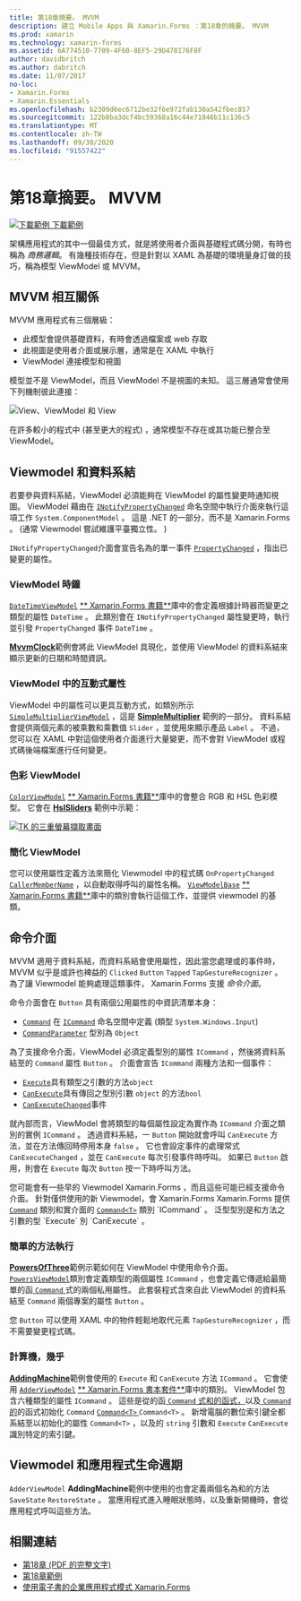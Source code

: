 ```yaml
---
title: 第18章摘要。 MVVM
description: 建立 Mobile Apps 與 Xamarin.Forms ：第18章的摘要。 MVVM
ms.prod: xamarin
ms.technology: xamarin-forms
ms.assetid: 6A774510-7709-4F60-8EF5-29D478176F8F
author: davidbritch
ms.author: dabritch
ms.date: 11/07/2017
no-loc:
- Xamarin.Forms
- Xamarin.Essentials
ms.openlocfilehash: b2309d6ec6712be32f6e972fab130a542fbec857
ms.sourcegitcommit: 122b8ba3dcf4bc59368a16c44e71846b11c136c5
ms.translationtype: MT
ms.contentlocale: zh-TW
ms.lasthandoff: 09/30/2020
ms.locfileid: "91557422"
---
```

# <a name="summary-of-chapter-18-mvvm"></a>第18章摘要。 MVVM

[![下載範例](~/media/shared/download.png) 下載範例](https://github.com/xamarin/xamarin-forms-book-samples/tree/master/Chapter18)

架構應用程式的其中一個最佳方式，就是將使用者介面與基礎程式碼分開，有時也稱為 *商務邏輯*。 有幾種技術存在，但是針對以 XAML 為基礎的環境量身訂做的技巧，稱為模型 ViewModel 或 MVVM。

## <a name="mvvm-interrelationships"></a>MVVM 相互關係

MVVM 應用程式有三個層級：

- 此模型會提供基礎資料，有時會透過檔案或 web 存取
- 此視圖是使用者介面或展示層，通常是在 XAML 中執行
- ViewModel 連接模型和視圖

模型並不是 ViewModel，而且 ViewModel 不是視圖的未知。 這三層通常會使用下列機制彼此連接：

![View、ViewModel 和 View](images/ch18fg03.png "MVVM")

在許多較小的程式中 (甚至更大的程式) ，通常模型不存在或其功能已整合至 ViewModel。

## <a name="viewmodels-and-data-binding"></a>Viewmodel 和資料系結

若要參與資料系結，ViewModel 必須能夠在 ViewModel 的屬性變更時通知視圖。 ViewModel 藉由在 [`INotifyPropertyChanged`](xref:System.ComponentModel.INotifyPropertyChanged) 命名空間中執行介面來執行這項工作 `System.ComponentModel` 。 這是 .NET 的一部分，而不是 Xamarin.Forms 。  (通常 Viewmodel 嘗試維護平臺獨立性。 ) 

`INotifyPropertyChanged`介面會宣告名為的單一事件 [`PropertyChanged`](xref:System.ComponentModel.INotifyPropertyChanged) ，指出已變更的屬性。

### <a name="a-viewmodel-clock"></a>ViewModel 時鐘

[`DateTimeViewModel`](https://github.com/xamarin/xamarin-forms-book-samples/blob/master/Libraries/Xamarin.FormsBook.Toolkit/Xamarin.FormsBook.Toolkit/DateTimeViewModel.cs) [** Xamarin.Forms 書籍**](https://github.com/xamarin/xamarin-forms-book-samples/tree/master/Libraries/Xamarin.FormsBook.Toolkit/Xamarin.FormsBook.Toolkit)庫中的會定義根據計時器而變更之類型的屬性 `DateTime` 。 此類別會在 `INotifyPropertyChanged` 屬性變更時，執行並引發 `PropertyChanged` 事件 `DateTime` 。

[**MvvmClock**](https://github.com/xamarin/xamarin-forms-book-samples/tree/master/Chapter18/MvvmClock)範例會將此 ViewModel 具現化，並使用 ViewModel 的資料系結來顯示更新的日期和時間資訊。

### <a name="interactive-properties-in-a-viewmodel"></a>ViewModel 中的互動式屬性

ViewModel 中的屬性可以更具互動方式，如類別所示 [`SimpleMultiplierViewModel`](https://github.com/xamarin/xamarin-forms-book-samples/blob/master/Chapter18/SimpleMultiplier/SimpleMultiplier/SimpleMultiplier/SimpleMultiplierViewModel.cs) ，這是 [**SimpleMultiplier**](https://github.com/xamarin/xamarin-forms-book-samples/tree/master/Chapter18/SimpleMultiplier) 範例的一部分。 資料系結會提供兩個元素的被乘數和乘數值 `Slider` ，並使用來顯示產品 `Label` 。 不過，您可以在 XAML 中對這個使用者介面進行大量變更，而不會對 ViewModel 或程式碼後端檔案進行任何變更。

### <a name="a-color-viewmodel"></a>色彩 ViewModel

[`ColorViewModel`](https://github.com/xamarin/xamarin-forms-book-samples/blob/master/Libraries/Xamarin.FormsBook.Toolkit/Xamarin.FormsBook.Toolkit/ColorViewModel.cs) [** Xamarin.Forms 書籍**](https://github.com/xamarin/xamarin-forms-book-samples/tree/master/Libraries/Xamarin.FormsBook.Toolkit/Xamarin.FormsBook.Toolkit)庫中的會整合 RGB 和 HSL 色彩模型。 它會在 [**HslSliders**](https://github.com/xamarin/xamarin-forms-book-samples/tree/master/Chapter18/HslSliders) 範例中示範：

[![TK 的三重螢幕擷取畫面](images/ch18fg08-small.png "HSL 色彩模型")](images/ch18fg08-large.png#lightbox "HSL 色彩模型")

### <a name="streamlining-the-viewmodel"></a>簡化 ViewModel

您可以使用屬性定義方法來簡化 Viewmodel 中的程式碼 `OnPropertyChanged` [`CallerMemberName`](xref:System.Runtime.CompilerServices.CallerMemberNameAttribute) ，以自動取得呼叫的屬性名稱。 [`ViewModelBase`](https://github.com/xamarin/xamarin-forms-book-samples/blob/master/Libraries/Xamarin.FormsBook.Toolkit/Xamarin.FormsBook.Toolkit/ViewModelBase.cs) [** Xamarin.Forms 書籍**](https://github.com/xamarin/xamarin-forms-book-samples/tree/master/Libraries/Xamarin.FormsBook.Toolkit/Xamarin.FormsBook.Toolkit)庫中的類別會執行這個工作，並提供 viewmodel 的基類。

## <a name="the-command-interface"></a>命令介面

MVVM 適用于資料系結，而資料系結會使用屬性，因此當您處理或的事件時，MVVM 似乎是或許也裨益的 `Clicked` `Button` `Tapped` `TapGestureRecognizer` 。 為了讓 Viewmodel 能夠處理這類事件， Xamarin.Forms 支援 *命令介面*。

命令介面會在 `Button` 具有兩個公用屬性的中資訊清單本身：

- [`Command`](xref:Xamarin.Forms.Button.Command) 在 [`ICommand`](xref:System.Windows.Input.ICommand) 命名空間中定義 (類型 `System.Windows.Input`) 
- [`CommandParameter`](xref:Xamarin.Forms.Button.CommandParameter) 型別為 `Object`

為了支援命令介面，ViewModel 必須定義型別的屬性 `ICommand` ，然後將資料系結至的 `Command` 屬性 `Button` 。 介面會宣告 `ICommand` 兩種方法和一個事件：

- [`Execute`](xref:System.Windows.Input.ICommand.Execute(System.Object))具有類型之引數的方法`object`
- [`CanExecute`](xref:System.Windows.Input.ICommand.CanExecute(System.Object))具有傳回之型別引數 `object` 的方法`bool`
- [`CanExecuteChanged`](xref:System.Windows.Input.ICommand.CanExecuteChanged)事件

就內部而言，ViewModel 會將類型的每個屬性設定為實作為 `ICommand` 介面之類別的實例 `ICommand` 。 透過資料系結，一 `Button` 開始就會呼叫 `CanExecute` 方法，並在方法傳回時停用本身 `false` 。 它也會設定事件的處理常式 `CanExecuteChanged` ，並在 `CanExecute` 每次引發事件時呼叫。 如果已 `Button` 啟用，則會在 `Execute` 每次 `Button` 按一下時呼叫方法。

您可能會有一些早的 Viewmodel Xamarin.Forms ，而且這些可能已經支援命令介面。 針對僅供使用的新 Viewmodel，會 Xamarin.Forms Xamarin.Forms 提供 [`Command`](xref:Xamarin.Forms.Command) 類別和實介面的 [`Command<T>`](xref:Xamarin.Forms.Command`1) 類別 `ICommand` 。 泛型型別是和方法之引數的型 `Execute` 別 `CanExecute` 。

### <a name="simple-method-executions"></a>簡單的方法執行

[**PowersOfThree**](https://github.com/xamarin/xamarin-forms-book-samples/tree/master/Chapter18/PowersOfThree)範例示範如何在 ViewModel 中使用命令介面。 [`PowersViewModel`](https://github.com/xamarin/xamarin-forms-book-samples/blob/master/Chapter18/PowersOfThree/PowersOfThree/PowersOfThree/PowersViewModel.cs)類別會定義類型的兩個屬性 `ICommand` ，也會定義它傳遞給最簡單的函[ `Command` ](xref:Xamarin.Forms.Command.%23ctor(System.Action))式的兩個私用屬性。 此套裝程式含來自此 ViewModel 的資料系結至 `Command` 兩個專案的屬性 `Button` 。

您 `Button` 可以使用 XAML 中的物件輕鬆地取代元素 `TapGestureRecognizer` ，而不需要變更程式碼。

### <a name="a-calculator-almost"></a>計算機，幾乎

[**AddingMachine**](https://github.com/xamarin/xamarin-forms-book-samples/tree/master/Chapter18/AddingMachine)範例會使用的 `Execute` 和 `CanExecute` 方法 `ICommand` 。 它會使用 [`AdderViewModel`](https://github.com/xamarin/xamarin-forms-book-samples/blob/master/Libraries/Xamarin.FormsBook.Toolkit/Xamarin.FormsBook.Toolkit/AdderViewModel.cs) [** Xamarin.Forms 書本套件**](https://github.com/xamarin/xamarin-forms-book-samples/blob/master/Libraries/Xamarin.FormsBook.Toolkit/Xamarin.FormsBook.Toolkit/AdderViewModel.cs)庫中的類別。 ViewModel 包含六種類型的屬性 `ICommand` 。 這些是從的函[ `Command` 式和的函式，](xref:Xamarin.Forms.Command.%23ctor(System.Action))以及[ `Command` 的](xref:Xamarin.Forms.Command.%23ctor(System.Action,System.Func{System.Boolean}))的函式初始化 `Command` [ `Command<T>` ](/dotnet/api/xamarin.forms.command.-ctor?view=xamarin-forms#Xamarin_Forms_Command__ctor_System_Action_System_Object__System_Func_System_Object_System_Boolean__) `Command<T>` 。 新增電腦的數位索引鍵全都系結至以初始化的屬性 `Command<T>` ，以及的 `string` 引數和 `Execute` `CanExecute` 識別特定的索引鍵。

## <a name="viewmodels-and-the-application-lifecycle"></a>Viewmodel 和應用程式生命週期

`AdderViewModel` **AddingMachine**範例中使用的也會定義兩個名為和的方法 `SaveState` `RestoreState` 。 當應用程式進入睡眠狀態時，以及重新開機時，會從應用程式呼叫這些方法。

## <a name="related-links"></a>相關連結

- [第18章 (PDF 的完整文字) ](https://download.xamarin.com/developer/xamarin-forms-book/XamarinFormsBook-Ch18-Apr2016.pdf)
- [第18章範例](https://github.com/xamarin/xamarin-forms-book-samples/tree/master/Chapter18)
- [使用電子書的企業應用程式模式 Xamarin.Forms](~/xamarin-forms/enterprise-application-patterns/index.md)